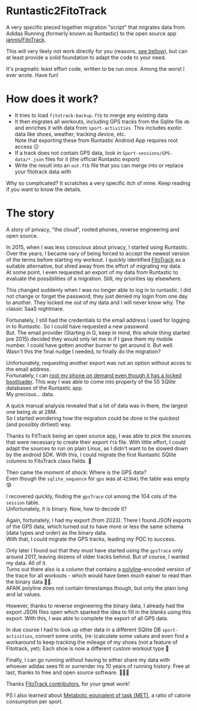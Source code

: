Runtastic2FitoTrack
===

A very specific pieced together migration "script" that migrates data from Adidas Running (formerly known as Runtastic) 
to the open source app [jannis/FitoTrack](https://codeberg.org/jannis/FitoTrack).

This will very likely not work directly for you (reasons, [see bellow](#the-story)), but can at least provide a solid foundation to
adapt the code to your need.

It's pragmatic least effort code, written to be run once.
Among the worst I ever wrote.
Have fun!

# How does it work?
* It tries to load `fitotrack-backup.ftb` to merge any existing data
* It then migrates all workouts, including GPS tracks from the Sqlite file `db` and enriches it with data from `sport-activities`. 
  This includes exotic data like shoes, weather, tracking device, etc.  
  Note that exporting these from Runtastic Android App requires root access 😐️
* If a track does not contain GPS data, look in `Sport-sessions/GPS-data/*.json` files for it (the official Runtastic
  export)
* Write the result into an `out.ftb` file that you can merge into or replace your fitotrack data with

Why so complicated? It scratches a very specific itch of mine. Keep reading if you want to know the details.

# The story

A story of privacy, "the cloud", rooted phones, reverse engineering and open source.

In 2015, when I was less conscious about privacy, I started using Runtastic.  
Over the years, I became vary of being forced to accept the newest version of the terms before starting my workout.
I quickly identified [FitoTrack](https://codeberg.org/jannis/FitoTrack) as a suitable alternative, but shied away from the effort of migrating my data.  
At some point, I even requested an export of my data from Runtastic to evaluate the possibilities of a migration.
Still, my priorities lay elsewhere.

This changed suddenly when I was no longer able to log in to runtastic.
I did not change or forget the password, they just denied my login from one day to another.
They locked me out of my data and I will never know why.
The classic SaaS nightmare.

Fortunately, I still had the credentials to the email address I used for logging in to Runtastic.
So I could have requested a new password.  
But. The email provider (Starting in G, keep in mind, this whole thing started pre 2015) decided they would only let me in
if I gave them my mobile number.
I could have gotten another burner to get around it. But well. Wasn't this the final nudge I needed, to finally do the migration?

Unfortunately, requesting another export was not an option without acces to the email address.  
Fortunately, I can [root my phone on demand even though it has a locked bootloader](https://github.com/schnatterer/rooted-graphene/).
This way I was able to come into property of the 55 SQlite databases of the Runtastic app.  
My precious... data.

A quick manual analysis revealed that a lot of data was in there, the largest one being `db` at 28M.  
So I started wondering how the migration could be done in the quickest (and possibly dirtiest) way.

Thanks to FitTrack being an open source app, I was able to pick the sources that were necessary to create their export `ftb` file. 
With little effort, I could adapt the sources to run on plain Linux, as I didn't want to be slowed down by the android SDK.
With this, I could migrate the first Runtastic SQlite columns to FitoTrack class fields. 🥳

Then came the moment of shock: Where is the GPS data?  
Even though the `sqlite_sequence` for `gps` was at `423041` the table was empty 😰

I recovered quickly, finding the `gpsTrace` col among the 104 cols of the `session` table.  
Unfortunately, it is binary. Now, how to decode it?

Again, fortunately, I had my export (from 2023). There I found JSON exports of the GPS data, which turned out to have more or
less the same schema (data types and order) as the binary data.  
With that, I could migrate the GPS tracks, leading my POC to success.

Only later I found out that they must have started using the `gpsTrace` only around 2017, leaving dozens of older tracks behind. 
But of course, I wanted my data. All of it.  
Turns out there also is a column that contains a [polyline](https://developers.google.com/maps/documentation/utilities/polylinealgorithm)-encoded
version of the trace for all workouts - which would have been much eaiser to read than the binary data 🤦‍♂️.  
AFAIK polyline does not contain timestamps though, but only the plain long and lat values.  

However, thanks to reverse engineering the binary data, I already had the export JSON files open which sparked the idea to fill in the blanks using this export.
With this, I was able to complete the export of all GPS data.

In due course I had to look up other data in a different SQlite DB `sport-activities`, convert some units, (re-)calculate some values and even find a workaround to keep tracking the mileage of my shoes (not a feature of Fitotrack, yet): Each shoe is now a different custom workout type 🤯

Finally, I can go running without having to either share my data with whoever adidas sees fit or surrender my 10 years of running history. 
Free at last, thanks to free and open source software. 🚀🏃‍♂️ 

Thanks [FitoTrack contributors](https://codeberg.org/jannis/FitoTrack/activity/contributors), for your great work!

PS I also learned about [Metabolic equivalent of task (MET)](https://en.wikipedia.org/wiki/Metabolic_equivalent_of_task),
a ratio of calorie consumption per sport.